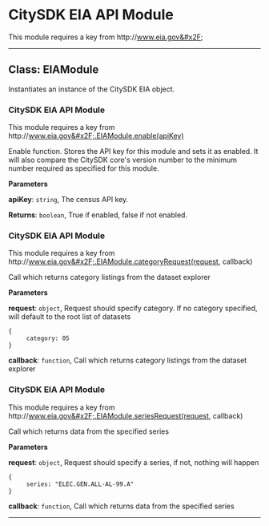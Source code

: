 # CitySDK EIA API ModuleThis module requires a key from http:&#x2F;&#x2F;www.eia.gov&#x2F;





* * *

## Class: EIAModule
Instantiates an instance of the CitySDK EIA object.

### CitySDK EIA API ModuleThis module requires a key from http:&#x2F;&#x2F;www.eia.gov&#x2F;.EIAModule.enable(apiKey) 

Enable function. Stores the API key for this module and sets it as enabled.  It will also compare the CitySDK core's version number to the minimum number required as specified for this module.

**Parameters**

**apiKey**: `string`, The census API key.

**Returns**: `boolean`, True if enabled, false if not enabled.

### CitySDK EIA API ModuleThis module requires a key from http:&#x2F;&#x2F;www.eia.gov&#x2F;.EIAModule.categoryRequest(request, callback) 

Call which returns category listings from the dataset explorer

**Parameters**

**request**: `object`, Request should specify category. If no category specified, will default to the root list of datasets<pre><code>{     category: 05}</code></pre>

**callback**: `function`, Call which returns category listings from the dataset explorer


### CitySDK EIA API ModuleThis module requires a key from http:&#x2F;&#x2F;www.eia.gov&#x2F;.EIAModule.seriesRequest(request, callback) 

Call which returns data from the specified series

**Parameters**

**request**: `object`, Request should specify a series, if not, nothing will happen<pre><code>{     series: "ELEC.GEN.ALL-AL-99.A"}</code></pre>

**callback**: `function`, Call which returns data from the specified series




* * *











